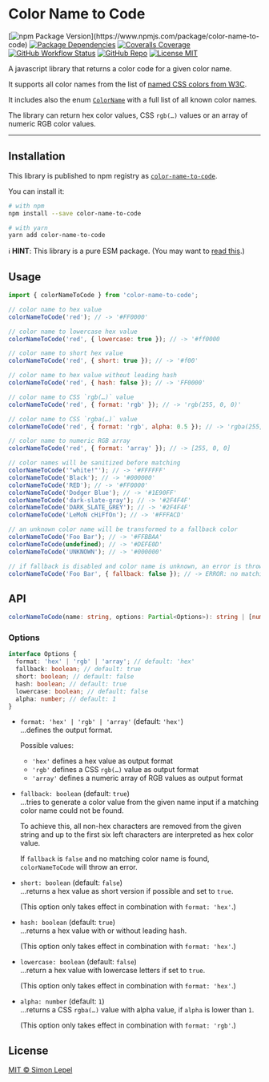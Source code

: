 # Color Name to Code

[![npm Package Version](https://img.shields.io/npm/v/color-name-to-code?)](https://www.npmjs.com/package/color-name-to-code)
[![Package Dependencies](https://img.shields.io/badge/deps-none-4cc552)](https://www.npmjs.com/package/color-name-to-code?activeTab=dependencies)
[![Coveralls Coverage](https://img.shields.io/coveralls/github/simbo/color-name-to-code)](https://coveralls.io/github/simbo/color-name-to-code)
[![GitHub Workflow Status](https://img.shields.io/github/actions/workflow/status/simbo/color-name-to-code/ci.yml?branch=main)](https://github.com/simbo/color-name-to-code/actions/workflows/ci.yml)
[![GitHub Repo](https://img.shields.io/badge/repo-public-87ceeb)](https://github.com/simbo/color-name-to-code)
[![License MIT](https://img.shields.io/badge/license-MIT-4cc552)](http://simbo.mit-license.org/)

A javascript library that returns a color code for a given color name.

It supports all color names from the list of
[named CSS colors from W3C](https://drafts.csswg.org/css-color/#named-colors).

It includes also the enum [`ColorName`](./src/color-name.enum.ts) with a full
list of all known color names.

The library can return hex color values, CSS `rgb(…)` values or an array of
numeric RGB color values.

---

## Installation

This library is published to npm registry as
[`color-name-to-code`](https://www.npmjs.com/package/color-name-to-code).

You can install it:

```sh
# with npm
npm install --save color-name-to-code

# with yarn
yarn add color-name-to-code
```

ℹ️ **HINT**: This library is a pure ESM package. (You may want to
[read this](https://gist.github.com/sindresorhus/a39789f98801d908bbc7ff3ecc99d99c).)

## Usage

```js
import { colorNameToCode } from 'color-name-to-code';

// color name to hex value
colorNameToCode('red'); // -> '#FF0000'

// color name to lowercase hex value
colorNameToCode('red', { lowercase: true }); // -> '#ff0000

// color name to short hex value
colorNameToCode('red', { short: true }); // -> '#f00'

// color name to hex value without leading hash
colorNameToCode('red', { hash: false }); // -> 'FF0000'

// color name to CSS `rgb(…)` value
colorNameToCode('red', { format: 'rgb' }); // -> 'rgb(255, 0, 0)'

// color name to CSS `rgba(…)` value
colorNameToCode('red', { format: 'rgb', alpha: 0.5 }); // -> 'rgba(255, 0, 0, 0.5)'

// color name to numeric RGB array
colorNameToCode('red', { format: 'array' }); // -> [255, 0, 0]

// color names will be sanitized before matching
colorNameToCode('"white!"'); // -> '#FFFFFF'
colorNameToCode('Black'); // -> '#000000'
colorNameToCode('RED'); // -> '#FF0000'
colorNameToCode('Dodger Blue'); // -> '#1E90FF'
colorNameToCode('dark-slate-gray'); // -> '#2F4F4F'
colorNameToCode('DARK_SLATE_GREY'); // -> '#2F4F4F'
colorNameToCode('LeMoN cHiFfOn'); // -> '#FFFACD'

// an unknown color name will be transformed to a fallback color
colorNameToCode('Foo Bar'); // -> '#FFBBAA'
colorNameToCode(undefined); // -> '#DEFE0D'
colorNameToCode('UNKNOWN'); // -> '#000000'

// if fallback is disabled and color name is unknown, an error is thrown
colorNameToCode('Foo Bar', { fallback: false }); // -> ERROR: no matching color found for 'Foo Bar'
```

## API

```ts
colorNameToCode(name: string, options: Partial<Options>): string | [number, number, number];
```

### Options

```ts
interface Options {
  format: 'hex' | 'rgb' | 'array'; // default: 'hex'
  fallback: boolean; // default: true
  short: boolean; // default: false
  hash: boolean; // default: true
  lowercase: boolean; // default: false
  alpha: number; // default: 1
}
```

- `format: 'hex' | 'rgb' | 'array'` (default: `'hex'`)  
  …defines the output format.

  Possible values:

  - `'hex'` defines a hex value as output format
  - `'rgb'` defines a CSS `rgb(…)` value as output format
  - `'array'` defines a numeric array of RGB values as output format

- `fallback: boolean` (default: `true`)  
   …tries to generate a color value from the given name input if a matching color
  name could not be found.

  To achieve this, all non-hex characters are removed from the given string and
  up to the first six left characters are interpreted as hex color value.

  If `fallback` is `false` and no matching color name is found,
  `colorNameToCode` will throw an error.

- `short: boolean` (default: `false`)  
   …returns a hex value as short version if possible and set to `true`.

  (This option only takes effect in combination with `format: 'hex'`.)

- `hash: boolean` (default: `true`)  
  …returns a hex value with or without leading hash.

  (This option only takes effect in combination with `format: 'hex'`.)

- `lowercase: boolean` (default: `false`)  
  …return a hex value with lowercase letters if set to `true`.

  (This option only takes effect in combination with `format: 'hex'`.)

- `alpha: number` (default: `1`)  
  …returns a CSS `rgba(…)` value with alpha value, if `alpha` is lower than `1`.

  (This option only takes effect in combination with `format: 'rgb'`.)

## License

[MIT &copy; Simon Lepel](http://simbo.mit-license.org/)
